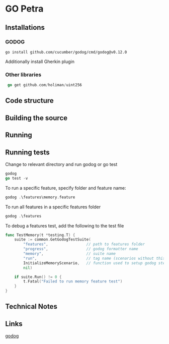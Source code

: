 # GO Petra 

## Installations
### GODOG
```
go install github.com/cucumber/godog/cmd/godog@v0.12.0
```
Additionally install Gherkin plugin

### Other libraries
```go
 go get github.com/holiman/uint256       
```

## Code structure


## Building the source

## Running
## Running tests
Change to relevant directory and run godog or go test
```go
godog
go test -v
```

To run a specific feature, specify folder and feature name:
```go
godog .\features\memory.feature
```

To run all features in a specific features folder
```go
godog .\features
```

To debug a features test, add the following to the test file
```go
func TestMemory(t *testing.T) {
	suite := common.GetGodogTestSuite(
		"features",                 // path to features folder 
		"progress",                 // godog formatter name 
		"memory",                   // suite name
		"run",                      // tag name (scenarios without this tag will not run)
		InitializeMemoryScenario,   // function used to setup godog steps 
		nil)

	if suite.Run() != 0 {
		t.Fatal("Failed to run memory feature test")
	}
}
```
## Technical Notes

## Links
[godog](https://github.com/cucumber/godog)